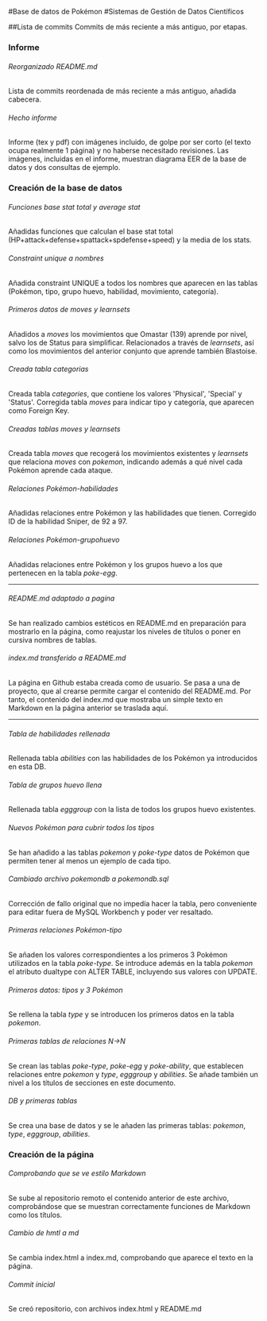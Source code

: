 #Base de datos de Pokémon
#Sistemas de Gestión de Datos Científicos

##Lista de commits
Commits de más reciente a más antiguo, por etapas.

### Informe

###### Reorganizado README.md
Lista de commits reordenada de más reciente a más antiguo, añadida cabecera.

###### Hecho informe
Informe (tex y pdf) con imágenes incluido, de golpe por ser corto (el texto ocupa realmente 1 página) y no haberse necesitado revisiones. Las imágenes, incluidas en el informe, muestran diagrama EER de la base de datos y dos consultas de ejemplo.


### Creación de la base de datos

###### Funciones base stat total y average stat
Añadidas funciones que calculan el base stat total (HP+attack+defense+spattack+spdefense+speed) y la media de los stats.

###### Constraint unique a nombres
Añadida constraint UNIQUE a todos los nombres que aparecen en las tablas (Pokémon, tipo, grupo huevo, habilidad, movimiento, categoría).

###### Primeros datos de moves y learnsets
Añadidos a *moves* los movimientos que Omastar (139) aprende por nivel, salvo los de Status para simplificar. Relacionados a través de *learnsets*, así como los movimientos del anterior conjunto que aprende también Blastoise.

###### Creada tabla categorias
Creada tabla *categories*, que contiene los valores 'Physical', 'Special' y 'Status'. Corregida tabla *moves* para indicar tipo y categoría, que aparecen como Foreign Key.

###### Creadas tablas moves y learnsets
Creada tabla *moves* que recogerá los movimientos existentes y *learnsets* que relaciona *moves* con *pokemon*, indicando además a qué nivel cada Pokémon aprende cada ataque.

###### Relaciones Pokémon-habilidades
Añadidas relaciones entre Pokémon y las habilidades que tienen. Corregido ID de la habilidad Sniper, de 92 a 97.

###### Relaciones Pokémon-grupohuevo
Añadidas relaciones entre Pokémon y los grupos huevo a los que pertenecen en la tabla *poke-egg*.

___

###### README.md adaptado a pagina
Se han realizado cambios estéticos en README.md en preparación para mostrarlo en la página, como reajustar los niveles de títulos o poner en cursiva nombres de tablas.

###### index.md transferido a README.md
La página en Github estaba creada como de usuario. Se pasa a una de proyecto, que al crearse permite cargar el contenido del README.md. Por tanto, el contenido del index.md que mostraba un simple texto en Markdown en la página anterior se traslada aquí.

___

###### Tabla de habilidades rellenada
Rellenada tabla *abilities* con las habilidades de los Pokémon ya introducidos en esta DB.

###### Tabla de grupos huevo llena
Rellenada tabla *egggroup* con la lista de todos los grupos huevo existentes.

###### Nuevos Pokémon para cubrir todos los tipos
Se han añadido a las tablas *pokemon* y *poke-type* datos de Pokémon que permiten tener al menos un ejemplo de cada tipo.

###### Cambiado archivo pokemondb a pokemondb.sql
Corrección de fallo original que no impedía hacer la tabla, pero conveniente para editar fuera de MySQL Workbench y poder ver resaltado.

###### Primeras relaciones Pokémon-tipo
Se añaden los valores correspondientes a los primeros 3 Pokémon utilizados en la tabla *poke-type*. Se introduce además en la tabla *pokemon* el atributo dualtype con ALTER TABLE, incluyendo sus valores con UPDATE.

###### Primeros datos: tipos y 3 Pokémon
Se rellena la tabla *type* y se introducen los primeros datos en la tabla *pokemon*.

###### Primeras tablas de relaciones N->N
Se crean las tablas *poke-type*, *poke-egg* y *poke-ability*, que establecen relaciones entre *pokemon* y *type*, *egggroup* y *abilities*. Se añade también un nivel a los títulos de secciones en este documento.

###### DB y primeras tablas
Se crea una base de datos y se le añaden las primeras tablas: *pokemon*, *type*, *egggroup*, *abilities*.


### Creación de la página

###### Comprobando que se ve estilo Markdown
Se sube al repositorio remoto el contenido anterior de este archivo, comprobándose que se muestran correctamente funciones de Markdown como los títulos.

###### Cambio de hmtl a md
Se cambia index.html a index.md, comprobando que aparece el texto en la página.

###### Commit inicial
Se creó repositorio, con archivos index.html y README.md

